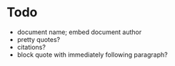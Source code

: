 # Todo

* document name; embed document author
* pretty quotes?
* citations?
* block quote with immediately following paragraph?